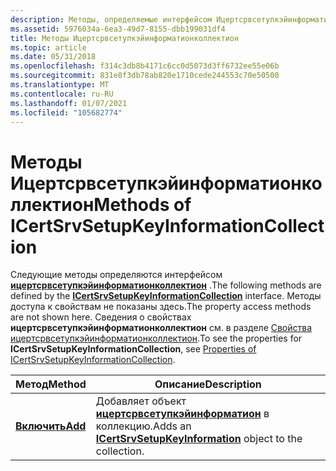```yaml
---
description: Методы, определяемые интерфейсом Ицертсрвсетупкэйинформатионколлектион.
ms.assetid: 5976034a-6ea3-49d7-8155-dbb199031df4
title: Методы Ицертсрвсетупкэйинформатионколлектион
ms.topic: article
ms.date: 05/31/2018
ms.openlocfilehash: f314c3db8b4171c6cc0d5073d3ff6732ee55e06b
ms.sourcegitcommit: 831e8f3db78ab820e1710cede244553c70e50500
ms.translationtype: MT
ms.contentlocale: ru-RU
ms.lasthandoff: 01/07/2021
ms.locfileid: "105682774"
---
```

# <a name="methods-of-icertsrvsetupkeyinformationcollection"></a><span data-ttu-id="7ec6a-103">Методы Ицертсрвсетупкэйинформатионколлектион</span><span class="sxs-lookup"><span data-stu-id="7ec6a-103">Methods of ICertSrvSetupKeyInformationCollection</span></span>

<span data-ttu-id="7ec6a-104">Следующие методы определяются интерфейсом [**ицертсрвсетупкэйинформатионколлектион**](/windows/desktop/api/Casetup/nn-casetup-icertsrvsetupkeyinformationcollection) .</span><span class="sxs-lookup"><span data-stu-id="7ec6a-104">The following methods are defined by the [**ICertSrvSetupKeyInformationCollection**](/windows/desktop/api/Casetup/nn-casetup-icertsrvsetupkeyinformationcollection) interface.</span></span> <span data-ttu-id="7ec6a-105">Методы доступа к свойствам не показаны здесь.</span><span class="sxs-lookup"><span data-stu-id="7ec6a-105">The property access methods are not shown here.</span></span> <span data-ttu-id="7ec6a-106">Сведения о свойствах **ицертсрвсетупкэйинформатионколлектион** см. в разделе [Свойства ицертсрвсетупкэйинформатионколлектион](properties-of-icertsrvsetupkeyinformationcollection.md).</span><span class="sxs-lookup"><span data-stu-id="7ec6a-106">To see the properties for **ICertSrvSetupKeyInformationCollection**, see [Properties of ICertSrvSetupKeyInformationCollection](properties-of-icertsrvsetupkeyinformationcollection.md).</span></span>



| <span data-ttu-id="7ec6a-107">Метод</span><span class="sxs-lookup"><span data-stu-id="7ec6a-107">Method</span></span>                                                   | <span data-ttu-id="7ec6a-108">Описание</span><span class="sxs-lookup"><span data-stu-id="7ec6a-108">Description</span></span>                                                                                          |
|----------------------------------------------------------|------------------------------------------------------------------------------------------------------|
| [<span data-ttu-id="7ec6a-109">**Включить**</span><span class="sxs-lookup"><span data-stu-id="7ec6a-109">**Add**</span></span>](/windows/desktop/api/Casetup/nf-casetup-icertsrvsetupkeyinformationcollection-add) | <span data-ttu-id="7ec6a-110">Добавляет объект [**ицертсрвсетупкэйинформатион**](/windows/desktop/api/Casetup/nn-casetup-icertsrvsetupkeyinformation) в коллекцию.</span><span class="sxs-lookup"><span data-stu-id="7ec6a-110">Adds an [**ICertSrvSetupKeyInformation**](/windows/desktop/api/Casetup/nn-casetup-icertsrvsetupkeyinformation) object to the collection.</span></span> |



 

 

 



